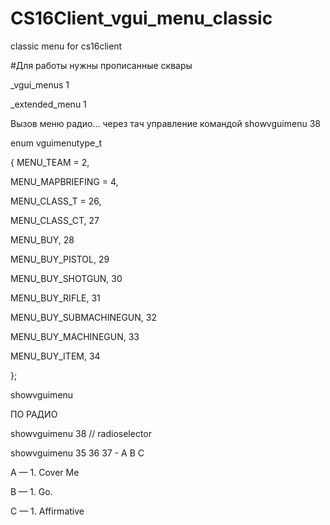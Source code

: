 # CS16Client_vgui_menu_classic
classic menu for cs16client

#Для работы нужны прописанные сквары

_vgui_menus 1

_extended_menu 1


Вызов меню радио... через тач управление командой showvguimenu 38

enum vguimenutype_t

{
MENU_TEAM = 2,

MENU_MAPBRIEFING = 4,

MENU_CLASS_T = 26,

MENU_CLASS_CT, 27

MENU_BUY, 28

MENU_BUY_PISTOL, 29

MENU_BUY_SHOTGUN, 30

MENU_BUY_RIFLE, 31

MENU_BUY_SUBMACHINEGUN, 32

MENU_BUY_MACHINEGUN, 33

MENU_BUY_ITEM, 34

};

showvguimenu

ПО РАДИО 

showvguimenu 38 // radioselector

showvguimenu 35 36 37 - A B C

A — 1. Cover Me

B — 1. Go.

C — 1. Affirmative

